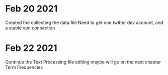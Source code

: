 # Feb 20 2021
Created the collecting the data file
Need to get one twitter dev account, and a stable vpn connection

# Feb 22 2021
Gontinue the Text Processing file editing
maybe will go on the next chapter Term Frequencies